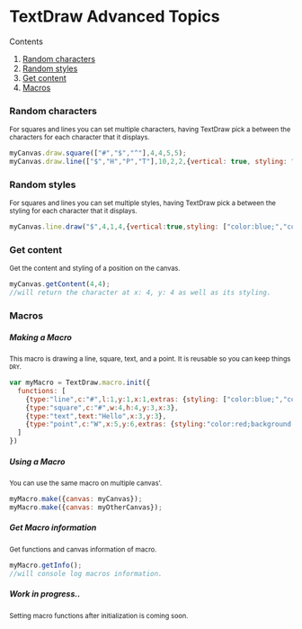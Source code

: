 # TextDraw Advanced Topics

Contents
1. [Random characters](#random_char)
2. [Random styles](#random_styles)
3. [Get content](#content)
3. [Macros](#macro)

### <a name="random_char">Random characters

<small>For squares and lines you can set multiple characters, having TextDraw pick a between the characters for each character that it displays.</small>


```javascript
myCanvas.draw.square(["#","$","^"],4,4,5,5);
myCanvas.draw.line(["$","H","P","T"],10,2,2,{vertical: true, styling: "color:blue;"});
```

### <a name="random_styles">Random styles

<small>For squares and lines you can set multiple styles, having TextDraw pick a between the styling for each character that it displays.</small>


```javascript
myCanvas.line.draw("$",4,1,4,{vertical:true,styling: ["color:blue;","color:red;text-shadow:1px 1px yellow;"]})
```

### <a name="content">Get content

<small>Get the content and styling of a position on the canvas.</small>


```javascript
myCanvas.getContent(4,4);
//will return the character at x: 4, y: 4 as well as its styling.
```

### <a name="macro">Macros

##### Making a Macro

<small>This macro is drawing a line, square, text, and a point. It is reusable so you can keep things `DRY`.</small>

```javascript
var myMacro = TextDraw.macro.init({
  functions: [
    {type:"line",c:"#",l:1,y:1,x:1,extras: {styling: ["color:blue;","color:red;text-shadow:1px 1px yellow;"]}},
    {type:"square",c:"#",w:4,h:4,y:3,x:3},
    {type:"text",text:"Hello",x:3,y:3},
    {type:"point",c:"W",x:5,y:6,extras: {styling:"color:red;background:green;"}}
  ]
})
```

##### Using a Macro

<small>You can use the same macro on multiple canvas'.</small>

```javascript
myMacro.make({canvas: myCanvas});
myMacro.make({canvas: myOtherCanvas});
```

##### Get Macro information

<small>Get functions and canvas information of macro.</small>


```javascript
myMacro.getInfo();
//will console log macros information.
```

##### Work in progress..

<small>Setting macro functions after initialization is coming soon.</small>